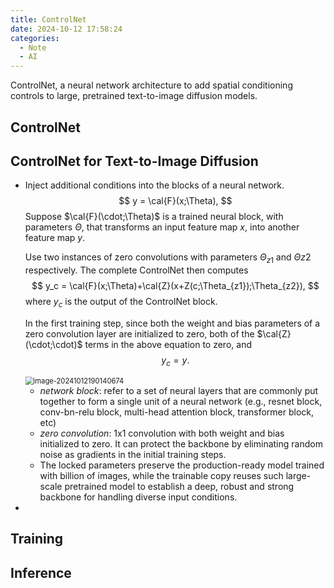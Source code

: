 ```yaml
---
title: ControlNet
date: 2024-10-12 17:58:24
categories:
  - Note
  - AI
---
```


ControlNet, a neural network architecture to add spatial conditioning controls to large, pretrained text-to-image diffusion models.

## ControlNet



## ControlNet for Text-to-Image Diffusion

* Inject additional conditions into the blocks of a neural network.
  $$
  y = \cal{F}(x;\Theta),
  $$
  Suppose $\cal{F}(\cdot;\Theta)$ is a trained neural block, with parameters $\Theta$, that transforms an input feature map $x$, into another feature map $y$.

  Use two instances of zero convolutions with parameters $\Theta_{z1}$ and $\Theta{z2}$ respectively. The complete ControlNet then computes
  $$
  y_c = \cal{F}(x;\Theta)+\cal{Z}(x+Z(c;\Theta_{z1});\Theta_{z2}),
  $$
  where $y_c$ is the output of the ControlNet block.

  In the first training step, since both the weight and bias parameters of a zero convolution layer are initialized to zero, both of the $\cal{Z}(\cdot;\cdot)$ terms in the above equation to zero, and
  $$
  y_c = y.
  $$
  

  <img src="D:\blog\source\_posts\ControlNet\image-20241012190140674.png" alt="image-20241012190140674" style="zoom:80%;" />

  * *network block*: refer to a set of neural layers that are commonly put together to form a single unit of a neural network (e.g., resnet block, conv-bn-relu block, multi-head attention block, transformer block, etc)
  * *zero convolution*: 1x1 convolution with both weight and bias initialized to zero. It can protect the backbone by eliminating random noise as gradients in the initial training steps.
  * The locked parameters preserve the production-ready model trained with billion of images, while the trainable copy reuses such large-scale pretrained model to establish a deep, robust and strong backbone for handling diverse input conditions.

* 

## Training



## Inference

